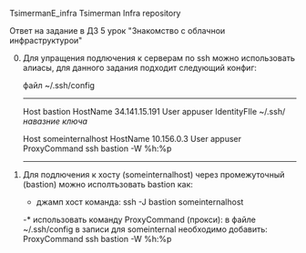 TsimermanE_infra Tsimerman Infra repository

Ответ на задание в ДЗ 5 урок "Знакомство с облачнои инфраструктурои"

0. Для упращения подлючения к серверам по ssh можно использовать алиасы, для данного задания подходит
   следующий конфиг:

   файл ~/.ssh/config
   
   _________________________________________
   Host bastion
       HostName 34.141.15.191
       User appuser
       IdentityFIle ~/.ssh/_навазние ключа_

   Host someinternalhost
       HostName 10.156.0.3
       User appuser
       ProxyCommand ssh bastion -W %h:%p
   ________________________________________

1. Для подлючения к хосту (someinternalhost) через промежуточный (bastion) можно исполтьзовать 
   bastion как:
	
	- джамп хост
	  команда: ssh -J bastion someinternalhost
	
	-* использовать команду ProxyCommand (прокси):
	  в файле ~/.ssh/config в записи для someinternal необходимо добавить:
	  ProxyCommand ssh bastion -W %h:%p 

